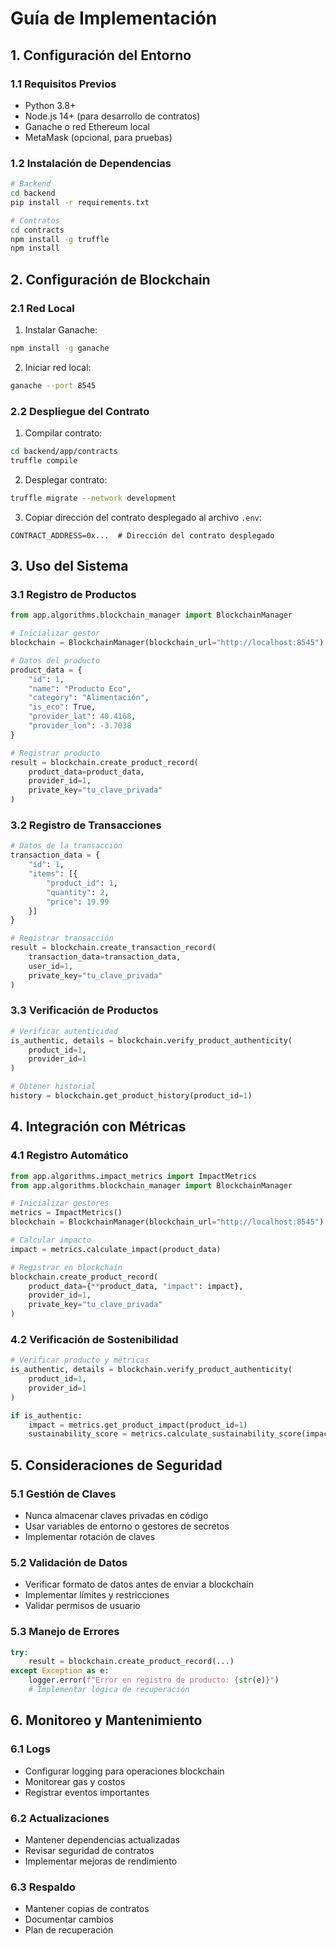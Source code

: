 # Guía de Implementación

## 1. Configuración del Entorno

### 1.1 Requisitos Previos
- Python 3.8+
- Node.js 14+ (para desarrollo de contratos)
- Ganache o red Ethereum local
- MetaMask (opcional, para pruebas)

### 1.2 Instalación de Dependencias
```bash
# Backend
cd backend
pip install -r requirements.txt

# Contratos
cd contracts
npm install -g truffle
npm install
```

## 2. Configuración de Blockchain

### 2.1 Red Local
1. Instalar Ganache:
```bash
npm install -g ganache
```

2. Iniciar red local:
```bash
ganache --port 8545
```

### 2.2 Despliegue del Contrato
1. Compilar contrato:
```bash
cd backend/app/contracts
truffle compile
```

2. Desplegar contrato:
```bash
truffle migrate --network development
```

3. Copiar dirección del contrato desplegado al archivo `.env`:
```
CONTRACT_ADDRESS=0x...  # Dirección del contrato desplegado
```

## 3. Uso del Sistema

### 3.1 Registro de Productos
```python
from app.algorithms.blockchain_manager import BlockchainManager

# Inicializar gestor
blockchain = BlockchainManager(blockchain_url="http://localhost:8545")

# Datos del producto
product_data = {
    "id": 1,
    "name": "Producto Eco",
    "category": "Alimentación",
    "is_eco": True,
    "provider_lat": 40.4168,
    "provider_lon": -3.7038
}

# Registrar producto
result = blockchain.create_product_record(
    product_data=product_data,
    provider_id=1,
    private_key="tu_clave_privada"
)
```

### 3.2 Registro de Transacciones
```python
# Datos de la transacción
transaction_data = {
    "id": 1,
    "items": [{
        "product_id": 1,
        "quantity": 2,
        "price": 19.99
    }]
}

# Registrar transacción
result = blockchain.create_transaction_record(
    transaction_data=transaction_data,
    user_id=1,
    private_key="tu_clave_privada"
)
```

### 3.3 Verificación de Productos
```python
# Verificar autenticidad
is_authentic, details = blockchain.verify_product_authenticity(
    product_id=1,
    provider_id=1
)

# Obtener historial
history = blockchain.get_product_history(product_id=1)
```

## 4. Integración con Métricas

### 4.1 Registro Automático
```python
from app.algorithms.impact_metrics import ImpactMetrics
from app.algorithms.blockchain_manager import BlockchainManager

# Inicializar gestores
metrics = ImpactMetrics()
blockchain = BlockchainManager(blockchain_url="http://localhost:8545")

# Calcular impacto
impact = metrics.calculate_impact(product_data)

# Registrar en blockchain
blockchain.create_product_record(
    product_data={**product_data, "impact": impact},
    provider_id=1,
    private_key="tu_clave_privada"
)
```

### 4.2 Verificación de Sostenibilidad
```python
# Verificar producto y métricas
is_authentic, details = blockchain.verify_product_authenticity(
    product_id=1,
    provider_id=1
)

if is_authentic:
    impact = metrics.get_product_impact(product_id=1)
    sustainability_score = metrics.calculate_sustainability_score(impact)
```

## 5. Consideraciones de Seguridad

### 5.1 Gestión de Claves
- Nunca almacenar claves privadas en código
- Usar variables de entorno o gestores de secretos
- Implementar rotación de claves

### 5.2 Validación de Datos
- Verificar formato de datos antes de enviar a blockchain
- Implementar límites y restricciones
- Validar permisos de usuario

### 5.3 Manejo de Errores
```python
try:
    result = blockchain.create_product_record(...)
except Exception as e:
    logger.error(f"Error en registro de producto: {str(e)}")
    # Implementar lógica de recuperación
```

## 6. Monitoreo y Mantenimiento

### 6.1 Logs
- Configurar logging para operaciones blockchain
- Monitorear gas y costos
- Registrar eventos importantes

### 6.2 Actualizaciones
- Mantener dependencias actualizadas
- Revisar seguridad de contratos
- Implementar mejoras de rendimiento

### 6.3 Respaldo
- Mantener copias de contratos
- Documentar cambios
- Plan de recuperación 